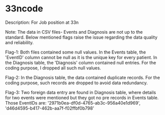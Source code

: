 # 33ncode
Description: For Job position at 33n

Note: The data in CSV files- Events and Diagnosis are not up to the standard. Below mentioned flags raise the issue regarding the data quality and reliability.

Flag-1: Both files contained some null values. In the Events table, the 'EventID' column cannot be null as it is the unique key for every patient. In the Diagnosis table, the 'Diagnosis' column contained null entries. For the coding purpose, I dropped all such null values.

Flag-2: In the Diagnosis table, the data contained duplicate records. For the coding purpose, such records are dropped to avoid data redundancy.

Flag-3: Two foreign data entry are found in Diagnosis table, where details for two events were mentioned but they got no pre records in Events table. Those EventIDs are: '2971b0ea-df0d-4765-ab3c-956a40e1d969', 'd46d4595-b417-462b-aa7f-f02ffbf0b798'
